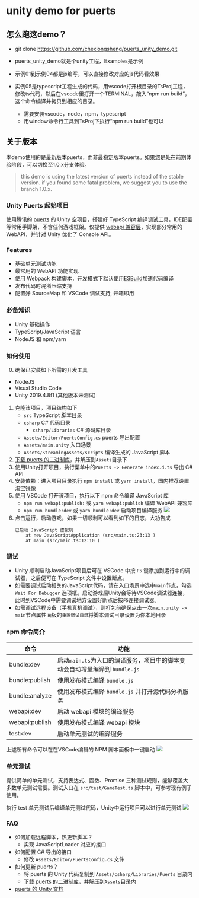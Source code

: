 # unity demo for puerts

## 怎么跑这demo？

* git clone https://github.com/chexiongsheng/puerts_unity_demo.git 

* puerts_unity_demo就是个unity工程，Examples是示例

* 示例01到示例04都是js编写，可以直接修改对应的js代码看效果

* 实例05是typescript工程生成的代码，用vscode打开根目录的TsProj工程，修改ts代码，然后在vscode里打开一个TERMINAL，敲入“npm run build”，这个命令编译并拷贝到相应的目录。
    - 需要安装vscode，node，npm，typescript
    - 用window命令行工具到TsProj下执行“npm run build”也可以

## 关于版本
本demo使用的是最新版本puerts，而非最稳定版本puerts。如果您是处在前期体验阶段，可以切换至1.0.x分支体验。
> this demo is using the latest version of puerts instead of the stable version. if you found some fatal problem, we suggest you to use the branch 1.0.x.



### Unity Puerts 起始项目

使用腾讯的 [puerts](https://github.com/Tencent/puerts) 的 Unity 空项目，搭建好 TypeScript 编译调试工具，IDE配置等常用手脚架，不含任何游戏框架。仅提供 [webapi 兼容层](https://github.com/GodotExplorer/WebAPI)，实现部分常用的 WebAPI，并针对 Unity 优化了 Console API。

### Features
- 基础单元测试功能
- 最常用的 WebAPI 功能实现
- 使用 Webpack 构建脚本，开发模式下默认使用[ESBuild](https://github.com/evanw/esbuild)加速代码编译
- 发布代码时混淆压缩支持
- 配置好 SourceMap 和 VSCode 调试支持, 开箱即用
### 必备知识
- Unity 基础操作
- TypeScript/JavaScript 语言
- NodeJS 和 npm/yarn

### 如何使用

0. 确保已安装如下所需的开发工具
- NodeJS
- Visual Studio Code
- Unity 2019.4.8f1 (其他版本未测试)
1. 克隆该项目，项目结构如下
    - `src` TypeScript 脚本目录
    - `csharp` C# 代码目录
    	- `csharp/Libraries` C# 源码库目录
    - `Assets/Editor/PuertsConfig.cs` puerts 导出配置
    - `Assets/main.unity` 入口场景
    - `Assets/StreamingAssets/scripts` 编译生成的 JavaScript 脚本
2. [下载 puerts 的二进制库](https://github.com/Tencent/puerts/releases)，并解压到`Assets`目录下
3. 使用Unity打开项目，执行菜单中的`Puerts -> Generate index.d.ts` 导出 C# API
4. 安装依赖：进入项目目录执行 `npm install` 或 `yarn install`，国内推荐设置淘宝镜像
5. 使用 VSCode 打开该项目，执行以下 npm 命令编译 JavaScript 库
    - `npm run webapi:publish:` 或 `yarn webapi:publish` 编译 WebAPI 兼容库
    - `npm run bundle:dev` 或 `yarn bundle:dev` 启动项目编译服务
![](screenshot/start.png)
6. 点击运行，启动游戏，如果一切顺利可以看到如下的日志，大功告成
	```log
	已启动 JavaScript 虚拟机
		at new JavaScriptApplication (src/main.ts:23:13 )
		at main (src/main.ts:12:10 )
	```

### 调试
- Unity 顺利启动JavaScript项目后可在 VSCode 中按 `F5` 键添加到运行中的调试器，之后便可在 TypeScript 文件中设置断点。
- 如需要调试启动相关的JavaScript代码，请在入口场景中选中`main`节点，勾选 `Wait For Debugger` 选项框。启动游戏后Unity会等待VSCode调试器连接，此时到VSCode中需要调试地方设置好断点后按`F5`连接调试器。
- 如需调试远程设备（手机真机调试），则打包前确保点击一次`main.unity -> main`节点属性面板的`重置调试目录`将脚本调试目录设置为你本地目录

### npm 命令简介
| 命令  |  功能 |
|---|---|
|bundle:dev| 启动`main.ts`为入口的编译服务，项目中的脚本变动会自动增量编译到 `bundle.js` |
|bundle:publish| 使用发布模式编译 `bundle.js` |
|bundle:analyze| 使用发布模式编译 `bundle.js` 并打开源代码分析服务 |
|webapi:dev| 启动 webapi 模块的编译服务 |
|webapi:publish| 使用发布模式编译 webapi 模块 |
|test:dev| 启动单元测试的编译服务 |

上述所有命令可以在在VSCode编辑的 NPM 脚本面板中一键启动
![](screenshot/npm.png)

### 单元测试

提供简单的单元测试，支持表达式、函数、Promise 三种测试规则，能够覆盖大多数单元测试需要。测试入口在 `src/test/GameTest.ts` 脚本中，可参考现有例子使用。

执行 test 单元测试后编译单元测试代码，Unity中运行项目可以进行单元测试
![](screenshot/unittest.png)

### FAQ
- 如何加载远程脚本，热更新脚本？
	- 实现 JavaScriptLoader 对应的接口
- 如何配置 C# 导出的接口
	- 修改 `Assets/Editor/PuertsConfig.cs` 文件
- 如何更新 puerts？
	- 将 puerts 的 Unity 代码复制到 `Assets/csharp/Libraries/Puerts` 目录内
	- [下载 puerts 的二进制库](https://github.com/Tencent/puerts/releases)，并解压到`Assets`目录内
- [puerts 的 Unity 文档](，[参考文档](https://github.com/Tencent/puerts/blob/master/doc/unity/manual.md))

